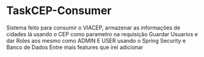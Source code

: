 # TaskCEP-Consumer
Sistema feito para consumir o VIACEP, armazenar as informações de cidades lá usando o CEP como parametro na requisição
Guardar Usuarios e dar Roles aos mesmo como ADMIN E USER usando o Spring Security e Banco de Dados
Entre mais features que irei adicionar
